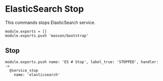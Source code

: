 
# ElasticSearch Stop

This commands stops ElasticSearch service.

    module.exports = []
    module.exports.push 'masson/bootstrap'

## Stop

    module.exports.push name: 'ES # Stop', label_true: 'STOPPED', handler: ->
      @service_stop
        name: 'elasticsearch'
